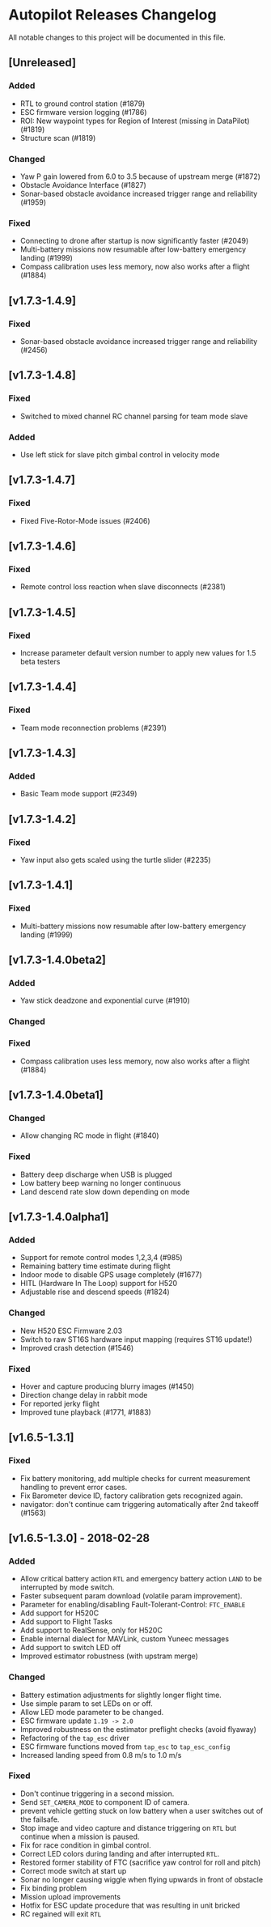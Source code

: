 # Autopilot Releases Changelog
All notable changes to this project will be documented in this file.

## [Unreleased]
### Added
* RTL to ground control station (#1879)
* ESC firmware version logging (#1786)
* ROI: New waypoint types for Region of Interest (missing in DataPilot) (#1819)
* Structure scan (#1819)

### Changed
* Yaw P gain lowered from 6.0 to 3.5 because of upstream merge (#1872)
* Obstacle Avoidance Interface (#1827)
* Sonar-based obstacle avoidance increased trigger range and reliability (#1959)

### Fixed
* Connecting to drone after startup is now significantly faster (#2049)
* Multi-battery missions now resumable after low-battery emergency landing (#1999)
* Compass calibration uses less memory, now also works after a flight (#1884)


## [v1.7.3-1.4.9]
### Fixed
* Sonar-based obstacle avoidance increased trigger range and reliability (#2456)


## [v1.7.3-1.4.8]
### Fixed
* Switched to mixed channel RC channel parsing for team mode slave
### Added
* Use left stick for slave pitch gimbal control in velocity mode


## [v1.7.3-1.4.7]
### Fixed
* Fixed Five-Rotor-Mode issues (#2406)


## [v1.7.3-1.4.6]
### Fixed
* Remote control loss reaction when slave disconnects (#2381)


## [v1.7.3-1.4.5]
### Fixed
* Increase parameter default version number to apply new values for 1.5 beta testers


## [v1.7.3-1.4.4]
### Fixed
* Team mode reconnection problems (#2391)


## [v1.7.3-1.4.3]
### Added
* Basic Team mode support (#2349)


## [v1.7.3-1.4.2]
### Fixed
* Yaw input also gets scaled using the turtle slider (#2235)


## [v1.7.3-1.4.1]
### Fixed
* Multi-battery missions now resumable after low-battery emergency landing (#1999)


## [v1.7.3-1.4.0beta2]
### Added
* Yaw stick deadzone and exponential curve (#1910)

### Changed

### Fixed
* Compass calibration uses less memory, now also works after a flight (#1884)


## [v1.7.3-1.4.0beta1]
### Changed
* Allow changing RC mode in flight (#1840)

### Fixed
* Battery deep discharge when USB is plugged
* Low battery beep warning no longer continuous
* Land descend rate slow down depending on mode


## [v1.7.3-1.4.0alpha1]
### Added
* Support for remote control modes 1,2,3,4 (#985)
* Remaining battery time estimate during flight
* Indoor mode to disable GPS usage completely (#1677)
* HITL (Hardware In The Loop) support for H520
* Adjustable rise and descend speeds (#1824)

### Changed
* New H520 ESC Firmware 2.03
* Switch to raw ST16S hardware input mapping (requires ST16 update!)
* Improved crash detection (#1546)

### Fixed
* Hover and capture producing blurry images (#1450)
* Direction change delay in rabbit mode
* For reported jerky flight
* Improved tune playback (#1771, #1883)


## [v1.6.5-1.3.1]
### Fixed
* Fix battery monitoring, add multiple checks for current measurement handling to prevent error cases.
* Fix Barometer device ID, factory calibration gets recognized again.
* navigator: don't continue cam triggering automatically after 2nd takeoff (#1563)


## [v1.6.5-1.3.0] - 2018-02-28
### Added
* Allow critical battery action `RTL` and emergency battery action `LAND` to be
  interrupted by mode switch.
* Faster subsequent param download (volatile param improvement).
* Parameter for enabling/disabling Fault-Tolerant-Control: `FTC_ENABLE`
* Add support for H520C
* Add support to Flight Tasks
* Add support to RealSense, only for H520C
* Enable internal dialect for MAVLink, custom Yuneec messages
* Add support to switch LED off
* Improved estimator robustness (with upstram merge)

### Changed
* Battery estimation adjustments for slightly longer flight time.
* Use simple param to set LEDs on or off.
* Allow LED mode parameter to be changed.
* ESC firmware update `1.19 -> 2.0`
* Improved robustness on the estimator preflight checks (avoid flyaway)
* Refactoring of the `tap_esc` driver
* ESC firmware functions moved from `tap_esc` to `tap_esc_config`
* Increased landing speed from 0.8 m/s to 1.0 m/s

### Fixed
* Don't continue triggering in a second mission.
* Send `SET_CAMERA_MODE` to component ID of camera.
* prevent vehicle getting stuck on low battery when a user switches out of the failsafe.
* Stop image and video capture and distance triggering on `RTL` but
  continue when a mission is paused.
* Fix for race condition in gimbal control.
* Correct LED colors during landing and after interrupted `RTL`.
* Restored former stability of FTC (sacrifice yaw control for roll and pitch)
* Correct mode switch at start up
* Sonar no longer causing wiggle when flying upwards in front of obstacle
* Fix binding problem
* Mission upload improvements
* Hotfix for ESC update procedure that was resulting in unit bricked
* RC regained will exit `RTL`
